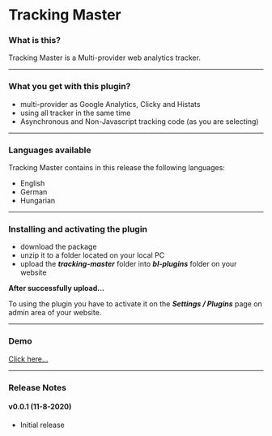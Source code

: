 # Tracking Master

### What is this?

Tracking Master is a Multi-provider web analytics tracker.

------

### What you get with this plugin?

* multi-provider as Google Analytics, Clicky and Histats
* using all tracker in the same time
* Asynchronous and Non-Javascript tracking code (as you are selecting)

------

### Languages available 

Tracking Master contains in this release the following languages:

* English
* German
* Hungarian

------

### Installing and activating the plugin

- download the package
- unzip it to a folder located on your local PC
- upload the ***tracking-master*** folder into  ***bl-plugins*** folder on your website

**After successfully upload...**

To using the plugin you have to activate it on the ***Settings / Plugins*** page on admin area of your website.

------

### Demo

[Click here...](https://github.com/tompidev/tracking-master-plugin/blob/master/demo.md)

-----

### Release Notes

#### v0.0.1 (11-8-2020)

* Initial release
